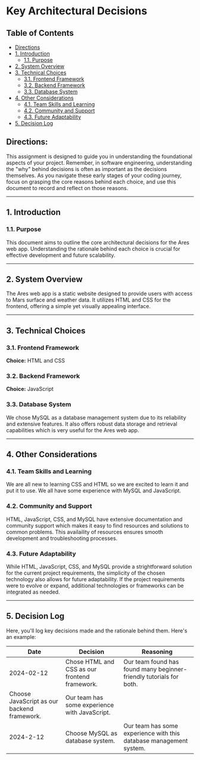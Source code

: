 # Key Architectural Decisions

## Table of Contents

- [Directions](#directions)
- [1. Introduction](#1-introduction)
  - [1.1. Purpose](#11-purpose)
- [2. System Overview](#2-system-overview)
- [3. Technical Choices](#3-technical-choices)
  - [3.1. Frontend Framework](#31-frontend-framework)
  - [3.2. Backend Framework](#32-backend-framework)
  - [3.3. Database System](#33-database-system)
- [4. Other Considerations](#4-other-considerations)
  - [4.1. Team Skills and Learning](#41-team-skills-and-learning)
  - [4.2. Community and Support](#42-community-and-support)
  - [4.3. Future Adaptability](#43-future-adaptability)
- [5. Decision Log](#5-decision-log)

## Directions:

This assignment is designed to guide you in understanding the foundational aspects of your project. Remember, in software engineering, understanding the "why" behind decisions is often as important as the decisions themselves. As you navigate these early stages of your coding journey, focus on grasping the core reasons behind each choice, and use this document to record and reflect on those reasons.

---

## 1. Introduction

### 1.1. Purpose

This document aims to outline the core architectural decisions for the Ares web app. Understanding the rationale behind each choice is crucial for effective development and future scalability.

---

## 2. System Overview

The Ares web app is a static website designed to provide users with access to Mars surface and weather data. It utilizes HTML and CSS for the frontend, offering a simple yet visually appealing interface. 

---

## 3. Technical Choices

### 3.1. Frontend Framework

**Choice:** HTML and CSS

### 3.2. Backend Framework

**Choice:** JavaScript 

### 3.3. Database System

We chose MySQL as a database management system due to its reliability and extensive features.  It also offers robust data storage and retrieval capabilities which is very useful for the Ares web app. 

---

## 4. Other Considerations

### 4.1. Team Skills and Learning

We are all new to learning CSS and HTML so we are excited to learn it and put it to use. We all have some experience with MySQL and JavaScript. 

### 4.2. Community and Support

HTML, JavaScript, CSS, and MySQL have extensive documentation and community support which makes it easy to find resources and solutions to common problems. This availaility of resources ensures smooth development and troubleshooting processes. 

### 4.3. Future Adaptability

While HTML, JavaScript, CSS, and MySQL provide a strightforward solution for the current project requirements, the simplicity of the chosen technology also allows for future adaptability. If the project requirements were to evolve or expand, additional technologies or frameworks can be integrated as needed. 

---

## 5. Decision Log

Here, you'll log key decisions made and the rationale behind them. Here's an example:

| Date  | Decision                                 | Reasoning                                                                                                           |
|------------|------------------------------------------|---------------------------------------------------------------------------------------------------------------------|
| 2024-02-12 | Chose HTML and CSS as our frontend framework.   | Our team found has found many beginner-friendly tutorials for both. |
| Choose JavaScript as our backend framework.                  | Our team has some experience with JavaScript.                           |
| 2024-2-12  | Choose MySQL as database system.                | Our team has some experience with this database management system.           |

